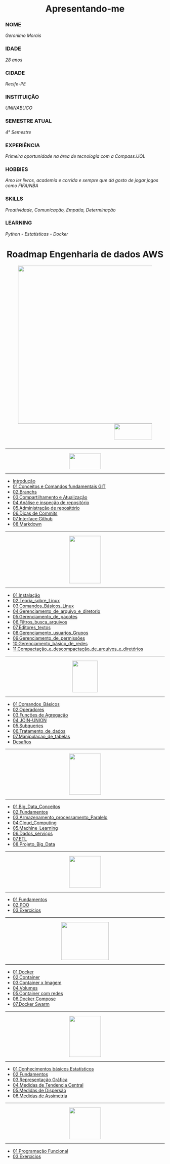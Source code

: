 <div align="Center">
<h1>Apresentando-me</h1>
</div>
<div align="left">
  <h3>NOME </h3> <i>Geronimo Morais</i>
  <h3>IDADE</h3><i> 28 anos</i>
  <h3>CIDADE</h3> <i>Recife-PE</i>
  <h3>INSTITUIÇÃO</h3><i> UNINABUCO</i>
  <h3>SEMESTRE ATUAL</h3><i> 4° Semestre</i>
  <h3>EXPERIÊNCIA </h3><i>Primeira oportunidade na área de tecnologia com a Compass.UOL</i>
  <h3>HOBBIES</h3> <i>Amo ler livros, academia e corrida e sempre que dá gosto de jogar jogos como FIFA/NBA</i>
  <h3>SKILLS</h3><i>Proatividade, Comunicação, Empatia, Determinação</i>
  <h3>LEARNING</h3><i> Python - Estatísticas - Docker </i>
  
</div>
<div align="Center">

<h1>
  Roadmap Engenharia de dados AWS
</h1>

</div>


<section>
      <figure class="gif">
            <div align="Center">
                <img width="1300" height="500" src="https://i.imgur.com/TDA5LvB.jpg">
               <div align="right">
                 <img align = "right" width="120" height="50" src="https://i.imgur.com/ibKb35H.png">
               </div>
            </div>
      </figure>
</section>

<div align="Center">

</div>
<br/>
<br/>
<br/>

---
<div align="Center">
  <img width = "100" Height= "50" src="https://i.imgur.com/mYjB0i4.png">


</div>

---


-  [Introdução](https://github.com/Geronimonetto/Engenharia_dados_AWS/blob/main/Sprint_01/Git/01.Conte%C3%BAdo%20Fundamental%20Git/1.0%20Introdu%C3%A7%C3%A3o.pdf)
-  [01.Conceitos e Comandos fundamentais GIT](https://github.com/Geronimonetto/Engenharia_dados_AWS/tree/main/Sprint_01/Git/01.Conte%C3%BAdo%20Fundamental%20Git)    
-  [02.Branchs](https://github.com/Geronimonetto/Engenharia_dados_AWS/tree/main/Sprint_01/Git/02.Branchs)
-  [03.Compartilhamento e Atualização](https://github.com/Geronimonetto/Engenharia_dados_AWS/tree/main/Sprint_01/Git/03.Compartilhamento%20e%20Atualiza%C3%A7%C3%A3o)
-  [04.Análise e inspeção de repositório](https://github.com/Geronimonetto/Engenharia_dados_AWS/tree/main/Sprint_01/Git/04.An%C3%A1lise%20e%20inspe%C3%A7%C3%A3o%20de%20reposit%C3%B3rio)
-  [05.Administração de repositório](https://github.com/Geronimonetto/Engenharia_dados_AWS/tree/main/Sprint_01/Git/05.Administra%C3%A7%C3%A3o%20de%20reposit%C3%B3rio)
-  [06.Dicas de Commits](https://github.com/Geronimonetto/Engenharia_dados_AWS/tree/main/Sprint_01/Git/06.Dicas%20de%20Commits)
-  [07.Interface Github](https://github.com/Geronimonetto/Engenharia_dados_AWS/tree/main/Sprint_01/Git/07.Interface%20Github)
-  [08.Markdown](https://github.com/Geronimonetto/Engenharia_dados_AWS/tree/main/Sprint_01/Git/08.Markdown)

---
<div align="Center">
  <img width = "100" Height= "150" src="https://images.vexels.com/media/users/3/140692/isolated/preview/72d1f12edf758d24f5b6db73bac4f297-logotipo-do-linux.png">

</div>

---

-  [01.Instalação](https://github.com/Geronimonetto/Engenharia_dados_AWS/tree/main/Sprint_01/Linux/01.Instala%C3%A7%C3%A3o)
-  [02.Teoria_sobre_Linux](https://github.com/Geronimonetto/Engenharia_dados_AWS/tree/main/Sprint_01/Linux/02.Teoria_sobre_Linux)    
-  [03.Comandos_Básicos_Linux](https://github.com/Geronimonetto/Engenharia_dados_AWS/tree/main/Sprint_01/Linux/03.Comandos_B%C3%A1sicos_Linux)
-  [04.Gerenciamento_de_arquivo_e_diretorio](https://github.com/Geronimonetto/Engenharia_dados_AWS/tree/main/Sprint_01/Linux/04.Gerenciamento_de_arquivo_e_diretorio)
-  [05.Gerenciamento_de_pacotes](https://github.com/Geronimonetto/Engenharia_dados_AWS/tree/main/Sprint_01/Linux/05.Gerenciamento_de_pacotes)
-  [06.Filtros_busca_arquivos](https://github.com/Geronimonetto/Engenharia_dados_AWS/tree/main/Sprint_01/Linux/06.Filtros_busca_arquivos)
-  [07.Editores_textos](https://github.com/Geronimonetto/Engenharia_dados_AWS/tree/main/Sprint_01/Linux/07.Editores_textos)
-  [08.Gerenciamento_usuarios_Grupos](https://github.com/Geronimonetto/Engenharia_dados_AWS/tree/main/Sprint_01/Linux/08.Gerenciamento_usuarios_Grupos)
-  [09.Gerenciamento_de_permissões](https://github.com/Geronimonetto/Engenharia_dados_AWS/tree/main/Sprint_01/Linux/09.Gerenciamento_de_Permiss%C3%B5es)
-  [10.Gerenciamento_básico_de_redes](https://github.com/Geronimonetto/Engenharia_dados_AWS/tree/main/Sprint_01/Linux/10.Gerenciamento_b%C3%A1sico_de_redes)
-  [11.Compactação_e_descompactação_de_arquivos_e_diretórios](https://github.com/Geronimonetto/Engenharia_dados_AWS/tree/main/Sprint_01/Linux/11.Compacta%C3%A7%C3%A3o_e_Descompacta%C3%A7%C3%A3o)

---
<div align="Center">
  <img width = "80" Height= "100" src="https://static-00.iconduck.com/assets.00/sql-database-generic-icon-1521x2048-d0vdpxpg.png">

</div>

---

-  [01.Comandos_Básicos](https://github.com/Geronimonetto/Engenharia_dados_AWS/tree/main/Sprint_02/SQL/Conte%C3%BAdo/01.Comandos_B%C3%A1sicos)
-  [02.Operadores](https://github.com/Geronimonetto/Engenharia_dados_AWS/tree/main/Sprint_02/SQL/Conte%C3%BAdo/02.Operadores)    
-  [03.Funções de Agregação](https://github.com/Geronimonetto/Engenharia_dados_AWS/tree/main/Sprint_02/SQL/Conte%C3%BAdo/03.Fun%C3%A7%C3%B5es%20de%20Agrega%C3%A7%C3%A3o)
-  [04.JOIN-UNION](https://github.com/Geronimonetto/Engenharia_dados_AWS/tree/main/Sprint_02/SQL/Conte%C3%BAdo/04.JOIN-UNION)
-  [05.Subqueries](https://github.com/Geronimonetto/Engenharia_dados_AWS/tree/main/Sprint_02/SQL/Conte%C3%BAdo/05.Subqueries)
-  [06.Tratamento_de_dados](https://github.com/Geronimonetto/Engenharia_dados_AWS/tree/main/Sprint_02/SQL/Conte%C3%BAdo/06.Tratamento_de_dados)
-  [07.Manipulacao_de_tabelas](https://github.com/Geronimonetto/Engenharia_dados_AWS/tree/main/Sprint_02/SQL/Conte%C3%BAdo/07.Manipulacao_de_tabelas)
-  [Desafios](https://github.com/Geronimonetto/Engenharia_dados_AWS/tree/main/Sprint_02/SQL/Conte%C3%BAdo/Desafios_Udemy)

---

<div align="Center">
  <img width = "100" Height= "130" src="https://codeit.us/storage/S9DtHZsnXGHpsyPrsFQyq3bvg90fAGlN15UUlxv6.png">

</div>

---


-  [01.Big_Data_Conceitos](https://github.com/Geronimonetto/Engenharia_dados_AWS/tree/main/Sprint_02/BIG_DATA/01.Big_Data_Conceitos)
-  [02.Fundamentos](https://github.com/Geronimonetto/Engenharia_dados_AWS/tree/main/Sprint_02/BIG_DATA/02.Fundamentos)    
-  [03.Armazenamento_processamento_Paralelo](https://github.com/Geronimonetto/Engenharia_dados_AWS/tree/main/Sprint_02/BIG_DATA/03.Armazenamento_processamento_Paralelo)
-  [04.Cloud_Computing](https://github.com/Geronimonetto/Engenharia_dados_AWS/tree/main/Sprint_02/BIG_DATA/04.Cloud_Computing)
-  [05.Machine_Learning](https://github.com/Geronimonetto/Engenharia_dados_AWS/tree/main/Sprint_02/BIG_DATA/05.Machine_Learning)
-  [06.Dados_serviços](https://github.com/Geronimonetto/Engenharia_dados_AWS/tree/main/Sprint_02/BIG_DATA/06.Dados_servi%C3%A7os)
-  [07.ETL](https://github.com/Geronimonetto/Engenharia_dados_AWS/tree/main/Sprint_02/BIG_DATA/07.ETL)
-  [08.Projeto_Big_Data](https://github.com/Geronimonetto/Engenharia_dados_AWS/tree/main/Sprint_02/BIG_DATA/08.Projeto_Big_Data)

---

<div align="Center">
  <img width = "100" Height= "100" src="https://www.pngmart.com/files/7/Python-PNG-Image.png">

</div>

---


-  [01.Fundamentos](https://github.com/Geronimonetto/Engenharia_dados_AWS/tree/main/Sprint_02/BIG_DATA/01.Big_Data_Conceitos)
-  [02.POO](https://github.com/Geronimonetto/Engenharia_dados_AWS/tree/main/Sprint_02/BIG_DATA/02.Fundamentos)    
-  [03.Exercícios](https://github.com/Geronimonetto/Engenharia_dados_AWS/tree/main/Sprint_02/BIG_DATA/03.Armazenamento_processamento_Paralelo)

---
<div align="Center">
  <img width = "150" Height= "120" src="https://logopng.com.br/logos/docker-27.png">

</div>

---

- [01.Docker]()
- [02.Container]()
- [03.Container x Imagem]()
- [04.Volumes]()
- [05.Container com redes]()
- [06.Docker Compose]()
- [07.Docker Swarm]()

---

<div align="Center">
  <img width = "100" Height= "130" src="https://qph.cf2.quoracdn.net/main-qimg-3c34cdf16ec036656203b0b961cb1683">

</div>

---

- [01.Conhecimentos básicos Estatísticos]()
- [02.Fundamentos]()
- [03.Representação Gráfica]()
- [04.Medidas de Tendencia Central]()
- [05.Medidas de Dispersão]()
- [06.Medidas de Assimetria]()

---

<div align="Center">
  <img width = "100" Height= "100" src="https://www.pngmart.com/files/7/Python-PNG-Image.png">

</div>

---


-  [01.Programação Funcional]()
-  [03.Exercícios]()


